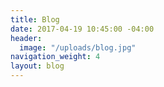 ```yaml
---
title: Blog
date: 2017-04-19 10:45:00 -04:00
header:
  image: "/uploads/blog.jpg"
navigation_weight: 4
layout: blog
---
```


